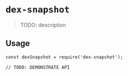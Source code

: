 # `dex-snapshot`

> TODO: description

## Usage

```
const dexSnapshot = require('dex-snapshot');

// TODO: DEMONSTRATE API
```
